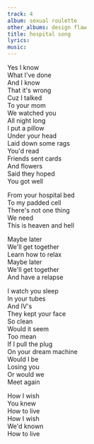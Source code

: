 ```yaml
---
track: 4
album: sexual roulette
other_albums: design flaw
title: hospital song
lyrics: 
music: 
---
```

Yes I know  
What I've done  
And I know  
That it's wrong  
Cuz I talked  
To your mom  
We watched you  
All night long  
I put a pillow  
Under your head  
Laid down some rags  
You'd read  
Friends sent cards  
And flowers  
Said they hoped  
You got well  
  
From your hospital bed  
To my padded cell  
There's not one thing  
We need  
This is heaven and hell  
  
Maybe later  
We'll get together  
Learn how to relax  
Maybe later  
We'll get together  
And have a relapse  
  
I watch you sleep  
In your tubes  
And IV's  
They kept your face  
So clean  
Would it seem  
Too mean  
If I pull the plug  
On your dream machine  
Would I be  
Losing you  
Or would we  
Meet again  
  
How I wish  
You knew  
How to live  
How I wish  
We'd known  
How to live  
